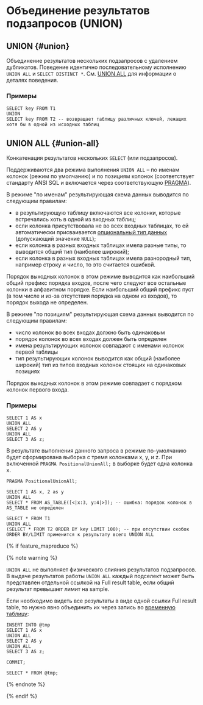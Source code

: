 # Объединение результатов подзапросов (UNION)

## UNION {#union}

Объединение результатов нескольких подзапросов с удалением дубликатов.
Поведение идентично последовательному исполнению `UNION ALL` и `SELECT DISTINCT *`.
См. [UNION ALL](#union-all) для информации о деталях поведения.

### Примеры

```yql
SELECT key FROM T1
UNION
SELECT key FROM T2 -- возвращает таблицу различных ключей, лежащих хотя бы в одной из исходных таблиц
```


## UNION ALL {#union-all}

Конкатенация результатов нескольких `SELECT` (или подзапросов).

Поддерживаются два режима выполнения `UNION ALL` – по именам колонок (режим по умолчанию) и по позициям колонок (соответствует стандарту ANSI SQL и включается через соответствующую [PRAGMA](../pragma.md#positionalunionall)).

В режиме "по именам" результирующая схема данных выводится по следующим правилам:

* в результирующую таблицу включаются все колонки, которые встречались хоть в одной из входных таблиц;
* если колонка присутствовала не во всех входных таблицах, то ей автоматически присваивается [опциональный тип данных](../../types/optional.md) (допускающий значение `NULL`);
* если колонка в разных входных таблицах имела разные типы, то выводится общий тип (наиболее широкий);
* если колонка в разных входных таблицах имела разнородный тип, например строку и число, то это считается ошибкой.

Порядок выходных колонок в этом режиме выводится как наибольший общий префикс порядка входов, после чего следуют все остальные колонки в алфавитном порядке.
Если наибольший общий префикс пуст (в том числе и из-за отсутствия порядка на одном из входов), то порядок выхода не определен.

В режиме "по позициям" результирующая схема данных выводится по следующим правилам:

* число колонок во всех входах должно быть одинаковым
* порядок колонок во всех входах должен быть определен
* имена результирующих колонок совпадают с именами колонок первой таблицы
* тип результирующих колонок выводится как общий (наиболее широкий) тип из типов входных колонок стоящих на одинаковых позициях

Порядок выходных колонок в этом режиме совпадает с порядком колонок первого входа.

### Примеры

```yql
SELECT 1 AS x
UNION ALL
SELECT 2 AS y
UNION ALL
SELECT 3 AS z;
```

В результате выполнения данного запроса в режиме по-умолчанию будет сформирована выборка с тремя колонками x, y, и z. При включенной `PRAGMA PositionalUnionAll;` в выборке будет одна колонка x.

```yql
PRAGMA PositionalUnionAll;

SELECT 1 AS x, 2 as y
UNION ALL
SELECT * FROM AS_TABLE([<|x:3, y:4|>]); -- ошибка: порядок колонок в AS_TABLE не определен
```

```yql
SELECT * FROM T1
UNION ALL
(SELECT * FROM T2 ORDER BY key LIMIT 100); -- при отсутствии скобок ORDER BY/LIMIT применится к результату всего UNION ALL
```

{% if feature_mapreduce %}

{% note warning %}

`UNION ALL` не выполняет физического слияния результатов подзапросов. В выдаче результатов работы `UNION ALL` каждый подселект может быть представлен отдельной ссылкой на Full result table, если общий результат превышает лимит на sample.

Если необходимо видеть все результаты в виде одной ссылки Full result table, то нужно явно объединить их через запись во [временную таблицу](temporary_table.md):

```yql
INSERT INTO @tmp
SELECT 1 AS x
UNION ALL
SELECT 2 AS y
UNION ALL
SELECT 3 AS z;

COMMIT;

SELECT * FROM @tmp;
```

{% endnote %}

{% endif %}

